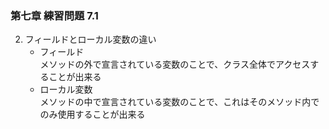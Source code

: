 ### 第七章  練習問題 7.1        
2. フィールドとローカル変数の違い       
    * フィールド        
        メソッドの外で宣言されている変数のことで、クラス全体でアクセスすることが出来る      
    * ローカル変数      
        メソッドの中で宣言されている変数のことで、これはそのメソッド内でのみ使用することが出来る        